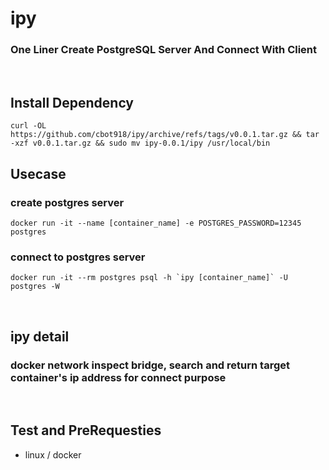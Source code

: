 # ipy

### One Liner Create PostgreSQL Server And Connect With Client

<br/>

## Install Dependency

```
curl -OL https://github.com/cbot918/ipy/archive/refs/tags/v0.0.1.tar.gz && tar -xzf v0.0.1.tar.gz && sudo mv ipy-0.0.1/ipy /usr/local/bin
```

## Usecase

### create postgres server

```
docker run -it --name [container_name] -e POSTGRES_PASSWORD=12345 postgres
```

### connect to postgres server

```
docker run -it --rm postgres psql -h `ipy [container_name]` -U postgres -W
```

<br/>

## ipy detail

### docker network inspect bridge, search and return target container's ip address for connect purpose

<br/>

## Test and PreRequesties

- linux / docker
